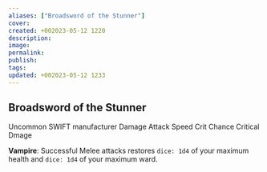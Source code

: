 ```yaml
---
aliases: ["Broadsword of the Stunner"]
cover: 
created: +002023-05-12 1220
description: 
image: 
permalink: 
publish: 
tags: 
updated: +002023-05-12 1233
---
```


## Broadsword of the Stunner

Uncommon
SWIFT manufacturer
Damage
Attack Speed
Crit Chance
Critical Dmage

**Vampire**: Successful Melee attacks restores `dice: 1d4` of your maximum health and `dice: 1d4` of your maximum ward.
